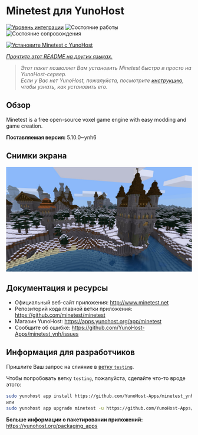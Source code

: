 <!--
Важно: этот README был автоматически сгенерирован <https://github.com/YunoHost/apps/tree/master/tools/readme_generator>
Он НЕ ДОЛЖЕН редактироваться вручную.
-->

# Minetest для YunoHost

[![Уровень интеграции](https://apps.yunohost.org/badge/integration/minetest)](https://ci-apps.yunohost.org/ci/apps/minetest/)
![Состояние работы](https://apps.yunohost.org/badge/state/minetest)
![Состояние сопровождения](https://apps.yunohost.org/badge/maintained/minetest)

[![Установите Minetest с YunoHost](https://install-app.yunohost.org/install-with-yunohost.svg)](https://install-app.yunohost.org/?app=minetest)

*[Прочтите этот README на других языках.](./ALL_README.md)*

> *Этот пакет позволяет Вам установить Minetest быстро и просто на YunoHost-сервер.*  
> *Если у Вас нет YunoHost, пожалуйста, посмотрите [инструкцию](https://yunohost.org/install), чтобы узнать, как установить его.*

## Обзор

Minetest is a free open-source voxel game engine with easy modding and game creation.


**Поставляемая версия:** 5.10.0~ynh6

## Снимки экрана

![Снимок экрана Minetest](./doc/screenshots/screenshot.jpg)

## Документация и ресурсы

- Официальный веб-сайт приложения: <http://www.minetest.net>
- Репозиторий кода главной ветки приложения: <https://github.com/minetest/minetest>
- Магазин YunoHost: <https://apps.yunohost.org/app/minetest>
- Сообщите об ошибке: <https://github.com/YunoHost-Apps/minetest_ynh/issues>

## Информация для разработчиков

Пришлите Ваш запрос на слияние в [ветку `testing`](https://github.com/YunoHost-Apps/minetest_ynh/tree/testing).

Чтобы попробовать ветку `testing`, пожалуйста, сделайте что-то вроде этого:

```bash
sudo yunohost app install https://github.com/YunoHost-Apps/minetest_ynh/tree/testing --debug
или
sudo yunohost app upgrade minetest -u https://github.com/YunoHost-Apps/minetest_ynh/tree/testing --debug
```

**Больше информации о пакетировании приложений:** <https://yunohost.org/packaging_apps>
